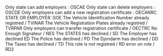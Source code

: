 Only state can add employers : OSCAE
Only state can delete employers : OSCDE
Only employers can add a new registration certificate : OECANRC
STATE OR EMPLOYER :SOE
The Vehicle Identification Number already registred / TVINAR
The Vehicle Registration Plates already registred / TVRPAR
Only employers can transfer registration certificate / OECTRC
No Enough Signateur / NES
The STATES has declined / SD
The Employer has declined ED
The Police has declined / PD
The Djondarm has declined / DD
The Taxes has declined / TD
This role is not registred / RD
error on role / RD2
